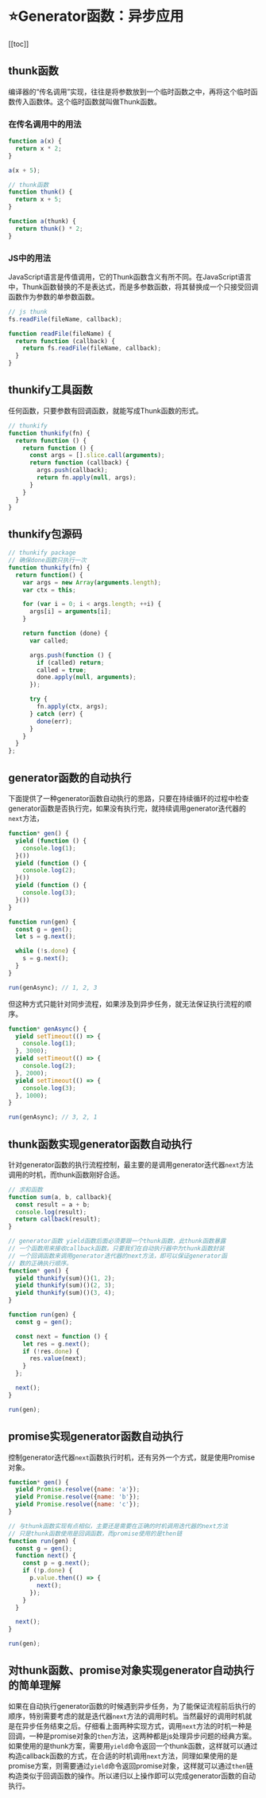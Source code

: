# :star:Generator函数：异步应用
[[toc]]
## thunk函数
编译器的“传名调用”实现，往往是将参数放到一个临时函数之中，再将这个临时函数传入函数体。这个临时函数就叫做Thunk函数。
### 在传名调用中的用法
```js
function a(x) {
  return x * 2;
}

a(x + 5);

// thunk函数
function thunk() {
  return x + 5;
}

function a(thunk) {
  return thunk() * 2;
}
```

### JS中的用法
JavaScript语言是传值调用，它的Thunk函数含义有所不同。在JavaScript语言中，Thunk函数替换的不是表达式，而是多参数函数，将其替换成一个只接受回调函数作为参数的单参数函数。
```js
// js thunk
fs.readFile(fileName, callback);

function readFile(fileName) {
  return function (callback) {
    return fs.readFile(fileName, callback);
  }
}
```

## thunkify工具函数
任何函数，只要参数有回调函数，就能写成Thunk函数的形式。
```js
// thunkify
function thunkify(fn) {
  return function () {
    return function () {
      const args = [].slice.call(arguments);
      return function (callback) {
        args.push(callback);
        return fn.apply(null, args);
      }
    }
  }
}
```

## thunkify包源码
```js
// thunkify package
// 确保done函数只执行一次
function thunkify(fn) {
  return function() {
    var args = new Array(arguments.length);
    var ctx = this;

    for (var i = 0; i < args.length; ++i) {
      args[i] = arguments[i];
    }

    return function (done) {
      var called;

      args.push(function () {
        if (called) return;
        called = true;
        done.apply(null, arguments);
      });

      try {
        fn.apply(ctx, args);
      } catch (err) {
        done(err);
      }
    }
  }
};
```

## generator函数的自动执行
下面提供了一种generator函数自动执行的思路，只要在持续循环的过程中检查generator函数是否执行完，如果没有执行完，就持续调用generator迭代器的`next`方法，
```js
function* gen() {
  yield (function () {
    console.log(1);
  }())
  yield (function () {
    console.log(2);
  }())
  yield (function () {
    console.log(3);
  }())
}

function run(gen) {
  const g = gen();
  let s = g.next();

  while (!s.done) {
    s = g.next();
  }
}

run(genAsync); // 1, 2, 3
```
但这种方式只能针对同步流程，如果涉及到异步任务，就无法保证执行流程的顺序。
```js
function* genAsync() {
  yield setTimeout(() => {
    console.log(1);
  }, 3000);
  yield setTimeout(() => {
    console.log(2);
  }, 2000);
  yield setTimeout(() => {
    console.log(3);
  }, 1000);
}

run(genAsync); // 3, 2, 1
```

## thunk函数实现generator函数自动执行
针对generator函数的执行流程控制，最主要的是调用generator迭代器`next`方法调用的时机，而thunk函数刚好合适。
```js
// 求和函数
function sum(a, b, callback){
  const result = a + b;
  console.log(result);
  return callback(result);
}

// generator函数 yield函数后面必须要跟一个thunk函数，此thunk函数暴露
// 一个函数用来接收callback函数。只要我们在自动执行器中为thunk函数封装
// 一个回调函数来调用generator迭代器的next方法，即可以保证generator函
// 数的正确执行顺序。
function* gen() {
  yield thunkify(sum)()(1, 2);
  yield thunkify(sum)()(2, 3);
  yield thunkify(sum)()(3, 4);
}

function run(gen) {
  const g = gen();

  const next = function () {
    let res = g.next();
    if (!res.done) {
      res.value(next);
    }
  };

  next();
}

run(gen);
```

## promise实现generator函数自动执行
控制generator迭代器`next`函数执行时机，还有另外一个方式，就是使用Promise对象。
```js
function* gen() {
  yield Promise.resolve({name: 'a'});
  yield Promise.resolve({name: 'b'});
  yield Promise.resolve({name: 'c'});
}

// 与thunk函数实现有点相似，主要还是需要在正确的时机调用迭代器的next方法
// 只是thunk函数使用是回调函数，而promise使用的是then链
function run(gen) {
  const g = gen();
  function next() {
    const p = g.next();
    if (!p.done) {
      p.value.then(() => {
        next();
      });
    }
  }

  next();
}

run(gen);
```

## 对thunk函数、promise对象实现generator自动执行的简单理解
如果在自动执行generator函数的时候遇到异步任务，为了能保证流程前后执行的顺序，特别需要考虑的就是迭代器`next`方法的调用时机。当然最好的调用时机就是在异步任务结束之后。仔细看上面两种实现方式，调用`next`方法的时机一种是回调，一种是promise对象的`then`方法，这两种都是js处理异步问题的经典方案。如果使用的是thunk方案，需要用`yield`命令返回一个thunk函数，这样就可以通过构造callback函数的方式，在合适的时机调用`next`方法，同理如果使用的是promise方案，则需要通过`yield`命令返回promise对象，这样就可以通过`then`链构造类似于回调函数的操作。所以递归以上操作即可以完成generator函数的自动执行。




